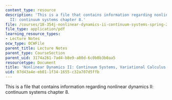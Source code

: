 ```yaml
---
content_type: resource
description: 'This is a file that contains information regarding nonlinear dynamics
  II: continuum systems chapter 8.'
file: /courses/18-354j-nonlinear-dynamics-ii-continuum-systems-spring-2015/07d43a4eeb011f341655c32a707d5ffb_MIT18_354JS15_Ch8.pdf
file_type: application/pdf
learning_resource_types:
- Lecture Notes
ocw_type: OCWFile
parent_title: Lecture Notes
parent_type: CourseSection
parent_uid: 3174a261-7ad4-b8e9-a80d-6c0b8b3b0aa5
resourcetype: Document
title: 'Nonlinear Dynamics II: Continuum Systems, Variational Calculus'
uid: 07d43a4e-eb01-1f34-1655-c32a707d5ffb
---
```

This is a file that contains information regarding nonlinear dynamics II: continuum systems chapter 8.

